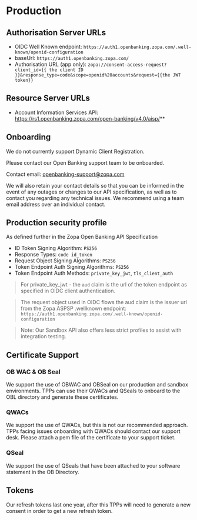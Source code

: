 # Production

## Authorisation Server URLs
- OIDC Well Known endpoint: `https://auth1.openbanking.zopa.com/.well-known/openid-configuration`
- baseUrl: `https://auth1.openbanking.zopa.com/`
- Authorisation URL (app only): `zopa://consent-access-request?client_id={{ the client ID }}&response_type=code&scope=openid%20accounts&request={{the JWT token}}`

## Resource Server URLs
- Account Information Services API: https://rs1.openbanking.zopa.com/open-banking/v4.0/aisp/**


## Onboarding
We do not currently support Dynamic Client Registration.

Please contact our Open Banking support team to be onboarded.

Contact email: openbanking-support@zopa.com

We will also retain your contact details so that you can be informed in the event of any outages or changes to our API specification, as well as to contact you regarding any technical issues. We recommend using a team email address over an individual contact.

## Production security profile

As defined further in the Zopa Open Banking API Specification

- ID Token Signing Algorithm: `PS256`
- Response Types: `code id_token`
- Request Object Signing Algorithms: `PS256`
- Token Endpoint Auth Signing Algorithms: `PS256`
- Token Endpoint Auth Methods: `private_key_jwt`, `tls_client_auth`

>For private_key_jwt - the `aud` claim is the url of the token endpoint as specified in OIDC client authentication.

> The request object used in OIDC flows the aud claim is the issuer url from the Zopa ASPSP .wellknown endpoint: `https://auth1.openbanking.zopa.com/.well-known/openid-configuration`

> Note: Our Sandbox API also offers less strict profiles to assist with integration testing.

## Certificate Support

### OB WAC & OB Seal

We support the use of OBWAC and OBSeal on our production and sandbox environments. TPPs can use their QWACs and QSeals to onboard to the OBL directory and generate these certificates.

### QWACs

We support the use of QWACs, but this is not our recommended approach. TPPs facing issues onboarding with QWACs should contact our support desk. Please attach a pem file of the certificate to your support ticket.

### QSeal

We support the use of QSeals that have been attached to your software statement in the OB Directory.

## Tokens
Our refresh tokens last one year, after this TPPs will need to generate a new consent in order to get a new refresh token.
